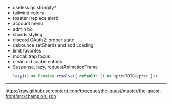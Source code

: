 - useless qs.stringify?
- tailwind colors
- toaster (replace alert)
- account menu
- admin bo
- shards styling
- discord OAuth2: proper state
- debounce setShards and add Loading
- limit favorites
- modal: trap focus
- clean old cache entries
- Suspense, lazy, requestAnimationFrame
  ```ts
  lazy(() => Promise.resolve({ default: () => <pre>TOTO</pre> }))
  ```

---

https://raw.githubusercontent.com/tbocquet/the-quest/master/the-quest-front/src/champion.json
